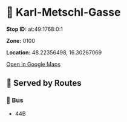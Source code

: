 # 🚉 Karl-Metschl-Gasse


**Stop ID:** at:49:1768:0:1

**Zone:** 0100

**Location:** 48.22356498, 16.30267069

[Open in Google Maps](https://www.google.com/maps?q=48.22356498,16.30267069)

## 🚆 Served by Routes

### 🚌 Bus
- 44B